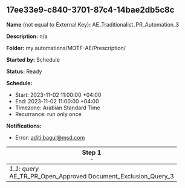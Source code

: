 ## 17ee33e9-c840-3701-87c4-14bae2db5c8c

**Name** (not equal to External Key)**:** AE_Traditionalist_PR_Automation_3

**Description:** n/a

**Folder:** my automations/MOTF-AE/Prescription/

**Started by:** Schedule

**Status:** Ready

**Schedule:**

* Start: 2023-11-02 11:00:00 +04:00
* End: 2023-11-02 11:00:00 +04:00
* Timezone: Arabian Standard Time
* Recurrance: run only once

**Notifications:**

* Error: aditi.bagul@msd.com

| Step 1<br>_<small>-</small>_ |
| --- |
| _1.1: query_<br>AE_TR_PR_Open_Approved Document_Exclusion_Query_3 |
